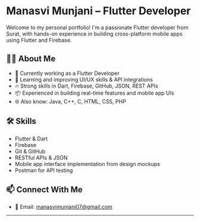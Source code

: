 

# Manasvi Munjani – Flutter Developer 

Welcome to my personal portfolio! I'm a passionate Flutter developer from Surat, with hands-on experience in building cross-platform mobile apps using Flutter and Firebase.

## 👩‍💻 About Me

- 💼 Currently working as a Flutter Developer
- 🌱 Learning and improving UI/UX skills & API integrations
- 🔥 Strong skills in Dart, Firebase, GitHub, JSON, REST APIs
- 📦 Experienced in building real-time features and mobile app UIs
- 🌐 Also know: Java, C++, C, HTML, CSS, PHP

## 🛠 Skills

- Flutter & Dart
- Firebase 
- Git & GitHub
- RESTful APIs & JSON
- Mobile app interface implementation from design mockups
- Postman for API testing

## 📫 Connect With Me

- 📧 Email: manasvimunjani07@gmail.com


---



<!---
Manasvi-Munjani/Manasvi-Munjani is a ✨ special ✨ repository because its `README.md` (this file) appears on your GitHub profile.
You can click the Preview link to take a look at your changes.
--->
